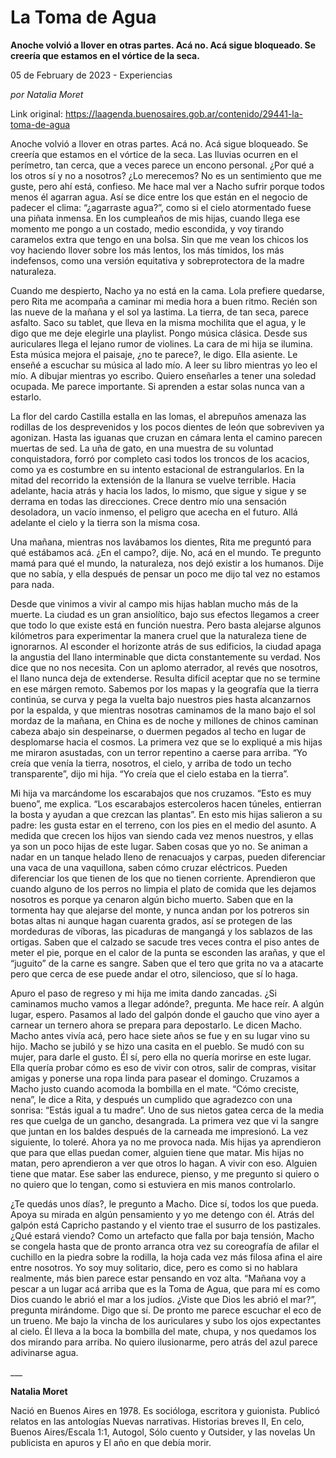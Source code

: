 # La Toma de Agua

**Anoche volvió a llover en otras partes. Acá no. Acá sigue bloqueado. Se creería que estamos en el vórtice de la seca.**

05 de February de 2023 - Experiencias

_por Natalia Moret_

Link original: https://laagenda.buenosaires.gob.ar/contenido/29441-la-toma-de-agua



Anoche volvió a llover en otras partes. Acá no. Acá sigue bloqueado. Se creería que estamos en el vórtice de la seca. Las lluvias ocurren en el perímetro, tan cerca, que a veces parece un encono personal. ¿Por qué a los otros sí y no a nosotros? ¿Lo merecemos? No es un sentimiento que me guste, pero ahí está, confieso. Me hace mal ver a Nacho sufrir porque todos menos él agarran agua. Así se dice entre los que están en el negocio de padecer el clima: “¿agarraste agua?”, como si el cielo atormentado fuese una piñata inmensa. En los cumpleaños de mis hijas, cuando llega ese momento me pongo a un costado, medio escondida, y voy tirando caramelos extra que tengo en una bolsa. Sin que me vean los chicos los voy haciendo llover sobre los más lentos, los más tímidos, los más indefensos, como una versión equitativa y sobreprotectora de la madre naturaleza.




Cuando me despierto, Nacho ya no está en la cama. Lola prefiere quedarse, pero Rita me acompaña a caminar mi media hora a buen ritmo. Recién son las nueve de la mañana y el sol ya lastima. La tierra, de tan seca, parece asfalto. Saco su tablet, que lleva en la misma mochilita que el agua, y le digo que me deje elegirle una playlist. Pongo música clásica. Desde sus auriculares llega el lejano rumor de violines. La cara de mi hija se ilumina. Esta música mejora el paisaje, ¿no te parece?, le digo. Ella asiente. Le enseñé a escuchar su música al lado mío. A leer su libro mientras yo leo el mío. A dibujar mientras yo escribo. Quiero enseñarles a tener una soledad ocupada. Me parece importante. Si aprenden a estar solas nunca van a estarlo.




La flor del cardo Castilla estalla en las lomas, el abrepuños amenaza las rodillas de los desprevenidos y los pocos dientes de león que sobreviven ya agonizan. Hasta las iguanas que cruzan en cámara lenta el camino parecen muertas de sed. La uña de gato, en una muestra de su voluntad conquistadora, forró por completo casi todos los troncos de los acacios, como ya es costumbre en su intento estacional de estrangularlos. En la mitad del recorrido la extensión de la llanura se vuelve terrible. Hacia adelante, hacia atrás y hacia los lados, lo mismo, que sigue y sigue y se derrama en todas las direcciones. Crece dentro mío una sensación desoladora, un vacío inmenso, el peligro que acecha en el futuro. Allá adelante el cielo y la tierra son la misma cosa.




Una mañana, mientras nos lavábamos los dientes, Rita me preguntó para qué estábamos acá. ¿En el campo?, dije. No, acá en el mundo. Te pregunto mamá para qué el mundo, la naturaleza, nos dejó existir a los humanos. Dije que no sabía, y ella después de pensar un poco me dijo tal vez no estamos para nada.




Desde que vinimos a vivir al campo mis hijas hablan mucho más de la muerte. La ciudad es un gran ansiolítico, bajo sus efectos llegamos a creer que todo lo que existe está en función nuestra. Pero basta alejarse algunos kilómetros para experimentar la manera cruel que la naturaleza tiene de ignorarnos. Al esconder el horizonte atrás de sus edificios, la ciudad apaga la angustia del llano interminable que dicta constantemente su verdad. Nos dice que no nos necesita. Con un aplomo aterrador, al revés que nosotros, el llano nunca deja de extenderse. Resulta difícil aceptar que no se termine en ese márgen remoto. Sabemos por los mapas y la geografía que la tierra continúa, se curva y pega la vuelta bajo nuestros pies hasta alcanzarnos por la espalda, y que mientras nosotras caminamos de la mano bajo el sol mordaz de la mañana, en China es de noche y millones de chinos caminan cabeza abajo sin despeinarse, o duermen pegados al techo en lugar de desplomarse hacia el cosmos. La primera vez que se lo expliqué a mis hijas me miraron asustadas, con un terror repentino a caerse para arriba. “Yo creía que venía la tierra, nosotros, el cielo, y arriba de todo un techo transparente”, dijo mi hija. “Yo creía que el cielo estaba en la tierra”.




Mi hija va marcándome los escarabajos que nos cruzamos. “Esto es muy bueno”, me explica. “Los escarabajos estercoleros hacen túneles, entierran la bosta y ayudan a que crezcan las plantas”. En esto mis hijas salieron a su padre: les gusta estar en el terreno, con los pies en el medio del asunto. A medida que crecen los hijos van siendo cada vez menos nuestros, y ellas ya son un poco hijas de este lugar. Saben cosas que yo no. Se animan a nadar en un tanque helado lleno de renacuajos y carpas, pueden diferenciar una vaca de una vaquillona, saben cómo cruzar eléctricos. Pueden diferenciar los que tienen de los que no tienen corriente. Aprendieron que cuando alguno de los perros no limpia el plato de comida que les dejamos nosotros es porque ya cenaron algún bicho muerto. Saben que en la tormenta hay que alejarse del monte, y nunca andan por los potreros sin botas altas ni aunque hagan cuarenta grados, así se protegen de las mordeduras de víboras, las picaduras de mangangá y los sablazos de las ortigas. Saben que el calzado se sacude tres veces contra el piso antes de meter el pie, porque en el calor de la punta se esconden las arañas, y que el “juguito” de la carne es sangre. Saben que el tero que grita no va a atacarte pero que cerca de ese puede andar el otro, silencioso, que sí lo haga.




Apuro el paso de regreso y mi hija me imita dando zancadas. ¿Si caminamos mucho vamos a llegar adónde?, pregunta. Me hace reír. A algún lugar, espero. Pasamos al lado del galpón donde el gaucho que vino ayer a carnear un ternero ahora se prepara para depostarlo. Le dicen Macho. Macho antes vivía acá, pero hace siete años se fue y en su lugar vino su hijo. Macho se jubiló y se hizo una casita en el pueblo. Se mudó con su mujer, para darle el gusto. Él sí, pero ella no quería morirse en este lugar. Ella quería probar cómo es eso de vivir con otros, salir de compras, visitar amigas y ponerse una ropa linda para pasear el domingo. Cruzamos a Macho justo cuando acomoda la bombilla en el mate. “Cómo creciste, nena”, le dice a Rita, y después un cumplido que agradezco con una sonrisa: “Estás igual a tu madre”. Uno de sus nietos gatea cerca de la media res que cuelga de un gancho, desangrada. La primera vez que vi la sangre que juntan en los baldes después de la carneada me impresionó. La vez siguiente, lo toleré. Ahora ya no me provoca nada. Mis hijas ya aprendieron que para que ellas puedan comer, alguien tiene que matar. Mis hijas no matan, pero aprendieron a ver que otros lo hagan. A vivir con eso. Alguien tiene que matar. Ese saber las endurece, pienso, y me pregunto si quiero o no quiero que lo tengan, como si estuviera en mis manos controlarlo.




¿Te quedás unos días?, le pregunto a Macho. Dice sí, todos los que pueda. Apoya su mirada en algún pensamiento y yo me detengo con él. Atrás del galpón está Capricho pastando y el viento trae el susurro de los pastizales. ¿Qué estará viendo? Como un artefacto que falla por baja tensión, Macho se congela hasta que de pronto arranca otra vez su coreografía de afilar el cuchillo en la piedra sobre la rodilla, la hoja cada vez más filosa afina el aire entre nosotros. Yo soy muy solitario, dice, pero es como si no hablara realmente, más bien parece estar pensando en voz alta. “Mañana voy a pescar a un lugar acá arriba que es la Toma de Agua, que para mí es como Dios cuando le abrió el mar a los judíos. ¿Viste que Dios les abrió el mar?”, pregunta mirándome. Digo que sí. De pronto me parece escuchar el eco de un trueno. Me bajo la vincha de los auriculares y subo los ojos expectantes al cielo. Él lleva a la boca la bombilla del mate, chupa, y nos quedamos los dos mirando para arriba. No quiero ilusionarme, pero atrás del azul parece adivinarse agua.




\_\_\_




**Natalia Moret**




Nació en Buenos Aires en 1978. Es socióloga, escritora y guionista. Publicó relatos en las antologías Nuevas narrativas. Historias breves II, En celo, Buenos Aires/Escala 1:1, Autogol, Sólo cuento y Outsider, y las novelas Un publicista en apuros y El año en que debía morir.



